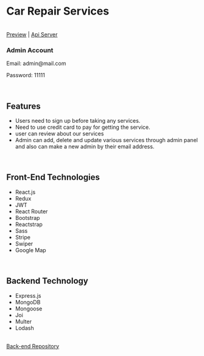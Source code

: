<h1>Car Repair Services</h1>
<br>
<a href="https://car-repair-service-bd.web.app/" target='_blank'>Preview</a> | <a href="https://evening-reef-50770.herokuapp.com/" target='_blank'>Api Server</a>
<br>
<h3>Admin Account</h3>
<p>Email: admin@mail.com</p>
<p>Password: 11111</p>
<br>
<h2>Features</h2>
 <ul>
   <li>Users need to sign up before taking any services.</li>
   <li>Need to use credit card to pay for getting the service.</li>
   <li>user can review about our services</li>
   <li>Admin can add, delete and update various services through admin panel and also can make a new admin by their email address.</li>
</ul>
<br>
 <h2>Front-End Technologies</h2>
  <ul>
    <li>React.js</li>
    <li>Redux</li>
    <li>JWT</li>
    <li>React Router</li>
    <li>Bootstrap</li>
    <li>Reactstrap</li>
    <li>Sass</li>
    <li>Stripe</li>
    <li>Swiper</li>
    <li>Google Map</li>
  </ul>
  <br>
  <h2>Backend Technology</h2>
   <ul>
    <li>Express.js</li>
    <li>MongoDB</li>
    <li>Mongoose</li>
    <li>Joi</li>
    <li>Multer</li>
    <li>Lodash</li>
  </ul>
<br>
<a href="https://github.com/naisannovel/car-repair-services-server" target='_blank'>Back-end Repository</a>
